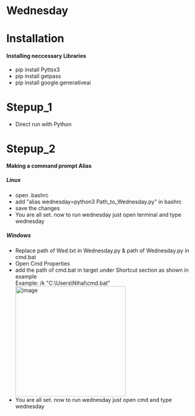 # Wednesday

# Installation
<h4>Installing neccessary Libraries</h4>
<ul>
  <li>pip install Pyttsx3</li>
  <li>pip install getpass</li>
  <li>pip install google.generativeai</li>
</ul>

# Stepup_1
<ul>
  <li>Direct run with Python</li>
</ul>

# Stepup_2
<h4>Making a command prompt Alias</h4>
<h5>Linux</h5>
<ul>
  <li>open .bashrc</li>
  <li>add "alias wednesday=python3 Path_to_Wednesday.py" in bashrc</li>
  <li>save the changes</li>
  <li>You are all set. now to run wednesday just open terminal and type wednesday</li>
</ul>
<h5>Windows</h5>
<ul>
  <li>Replace path of Wed.txt in Wednesday.py & path of Wednesday.py in cmd.bat</li>
  <li>Open Cmd Properties</li>
  <li>add the path of cmd.bat in target under Shortcut section as shown in example<br>
    Example: /k "C:\Users\Nihal\cmd.bat"  </li>
  <img width="289" alt="image" src="https://github.com/nihalawasthi/Wednesday/assets/137594290/b9e4a868-bc70-43f9-bb66-720e0c21932f">
  <li>You are all set. now to run wednesday just open cmd and type wednesday</li>
</ul>
